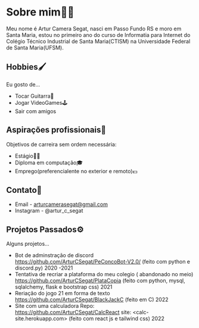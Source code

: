 # Sobre mim🙋‍♂️
 
Meu nome é Artur Camera Segat, nasci em Passo Fundo RS e moro em Santa Maria, estou no primeiro ano do curso de Informatia para Internet do Colégio Técnico Industrial de Santa Maria(CTISM) na Universidade Federal de Santa Maria(UFSM).
 
 ## Hobbies🖌️
 
 Eu gosto de...
 
 - Tocar Guitarra🎸
 - Jogar VideoGames🕹️ 
 - Sair com amigos

## Aspirações profissionais💼

Objetivos de carreira sem ordem necessária:

- Estágio🧑‍🏭
- Diploma em computação🎓
- Emprego(preferencialente no exterior e  remoto)💵

## Contato📢

- Email - <arturcamerasegat@gmail.com>
- Instagram - @artur_c_segat

## Projetos Passados⚙️

Alguns projetos...

- Bot de adminstração de discord  <https://github.com/ArturCSegat/PeConcoBot-V2.0/> (feito com python e discord.py) 2020 -2021
- Tentativa de recriar a plataforma do meu colegio ( abandonado no meio) <https://github.com/ArturCSegat/PlataCopia> (feito com python, mysql, sqlalchemy, flask e bootstrap css) 2021
- Reriação do jogo 21 em forma de texto <https://github.com/ArturCSegat/BlackJackC> (feito em C) 2022
- Site com uma calculadora Repo: <https://github.com/ArturCSegat/CalcReact> site: <calc-site.herokuapp.com> (feito com react js e tailwind css) 2022

